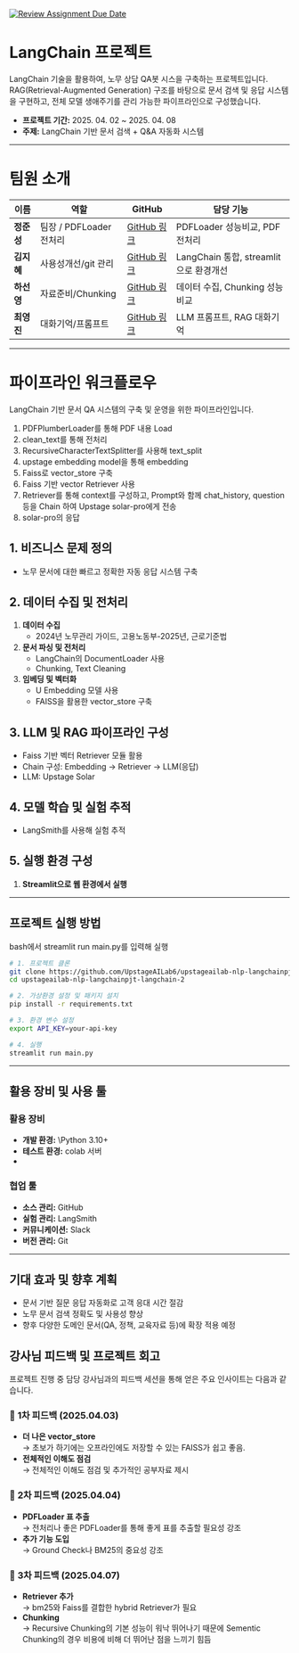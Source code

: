 [![Review Assignment Due Date](https://classroom.github.com/assets/deadline-readme-button-22041afd0340ce965d47ae6ef1cefeee28c7c493a6346c4f15d667ab976d596c.svg)](https://classroom.github.com/a/5BS4k7bR)
# **LangChain 프로젝트**

LangChain 기술을 활용하여, 노무 상담 QA봇 시스을 구축하는 프로젝트입니다.  
RAG(Retrieval-Augmented Generation) 구조를 바탕으로 문서 검색 및 응답 시스템을 구현하고, 전체 모델 생애주기를 관리 가능한 파이프라인으로 구성했습니다.

- **프로젝트 기간:** 2025. 04. 02 ~ 2025. 04. 08 
- **주제:** LangChain 기반 문서 검색 + Q&A 자동화 시스템  

---

# **팀원 소개**

| 이름      | 역할             | GitHub                | 담당 기능                                         |
|-----------|------------------|------------------------|--------------------------------------------------|
| **정준성** | 팀장 / PDFLoader 전처리 | [GitHub 링크](#)       | PDFLoader 성능비교, PDF 전처리 |
| **김지혜** |  사용성개선/git 관리   | [GitHub 링크](#)       | LangChain 통합, streamlit으로 환경개선 |
| **하선영** | 자료준비/Chunking | [GitHub 링크](#)       | 데이터 수집, Chunking 성능비교           |
| **최영진** | 대화기억/프롬프트     | [GitHub 링크](#)       | LLM 프롬프트, RAG 대화기억     |

---

# **파이프라인 워크플로우**

LangChain 기반 문서 QA 시스템의 구축 및 운영을 위한 파이프라인입니다.
1. PDFPlumberLoader를 통해 PDF 내용 Load
2. clean_text를 통해 전처리
3. RecursiveCharacterTextSplitter를 사용해 text_split
4. upstage embedding model을 통해 embedding
5. Faiss로 vector_store 구축
6. Faiss 기반 vector Retriever 사용
7. Retriever를 통해 context를 구성하고, Prompt와 함께 chat_history, question 등을 Chain 하여 Upstage solar-pro에게 전송
8. solar-pro의 응답

## **1. 비즈니스 문제 정의**
- 노무 문서에 대한 빠르고 정확한 자동 응답 시스템 구축

## **2. 데이터 수집 및 전처리**
1. **데이터 수집**
   - 2024년 노무관리 가이드, 고용노동부-2025년, 근로기준법
2. **문서 파싱 및 전처리**
   - LangChain의 DocumentLoader 사용
   - Chunking, Text Cleaning
3. **임베딩 및 벡터화**
   - U Embedding 모델 사용
   - FAISS을 활용한 vector_store 구축

## **3. LLM 및 RAG 파이프라인 구성**
- Faiss 기반 벡터 Retriever 모듈 활용
- Chain 구성: Embedding → Retriever → LLM(응답)
- LLM: Upstage Solar

## **4. 모델 학습 및 실험 추적**
- LangSmith를 사용해 실험 추적

## **5. 실행 환경 구성**
1. **Streamlit으로 웹 환경에서 실행**

---

## **프로젝트 실행 방법**

bash에서 streamlit run main.py를 입력해 실행

```bash
# 1. 프로젝트 클론
git clone https://github.com/UpstageAILab6/upstageailab-nlp-langchainpjt-langchain-2.git
cd upstageailab-nlp-langchainpjt-langchain-2

# 2. 가상환경 설정 및 패키지 설치
pip install -r requirements.txt

# 3. 환경 변수 설정
export API_KEY=your-api-key

# 4. 실행
streamlit run main.py
```

---

## **활용 장비 및 사용 툴**

### **활용 장비**
- **개발 환경:** \Python 3.10+
- **테스트 환경:** colab 서버
- 
### **협업 툴**
- **소스 관리:** GitHub
- **실험 관리:** LangSmith
- **커뮤니케이션:** Slack
- **버전 관리:** Git

---

## **기대 효과 및 향후 계획**
- 문서 기반 질문 응답 자동화로 고객 응대 시간 절감
- 노무 문서 검색 정확도 및 사용성 향상
- 향후 다양한 도메인 문서(QA, 정책, 교육자료 등)에 확장 적용 예정

## **강사님 피드백 및 프로젝트 회고**

프로젝트 진행 중 담당 강사님과의 피드백 세션을 통해 얻은 주요 인사이트는 다음과 같습니다.

### 📌 **1차 피드백 (2025.04.03)**
- **더 나은 vector_store**  
  → 초보가 하기에는 오프라인에도 저장할 수 있는 FAISS가 쉽고 좋음.
- **전체적인 이해도 점검**  
  → 전체적인 이해도 점검 및 추가적인 공부자료 제시

### 📌 **2차 피드백 (2025.04.04)**
- **PDFLoader 표 추출**  
  → 전처리나 좋은 PDFLoader를 통해 좋게 표를 추출할 필요성 강조
- **추가 기능 도입**  
  → Ground Check나 BM25의 중요성 강조

### 📌 **3차 피드백 (2025.04.07)**
- **Retriever 추가**  
  → bm25와 Faiss를 결합한 hybrid Retriever가 필요
- **Chunking**  
  → Recursive Chunking의 기본 성능이 워낙 뛰어나기 때문에 Sementic Chunking의 경우 비용에 비해 더 뛰어난 점을 느끼기 힘듬
